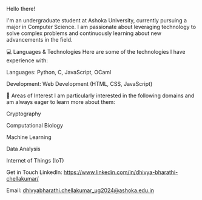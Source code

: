 Hello there! 

I'm an undergraduate student at Ashoka University, currently pursuing a major in Computer Science. I am passionate about leveraging technology to solve complex problems and continuously learning about new advancements in the field.

💻 Languages & Technologies
Here are some of the technologies I have experience with:

Languages: Python, C, JavaScript, OCaml

Development: Web Development (HTML, CSS, JavaScript)

🌱 Areas of Interest
I am particularly interested in the following domains and am always eager to learn more about them:

Cryptography

Computational Biology

Machine Learning

Data Analysis

Internet of Things (IoT)

Get in Touch
LinkedIn: https://www.linkedin.com/in/dhivya-bharathi-chellakumar/

Email: dhivyabharathi.chellakumar_ug2024@ashoka.edu.in
